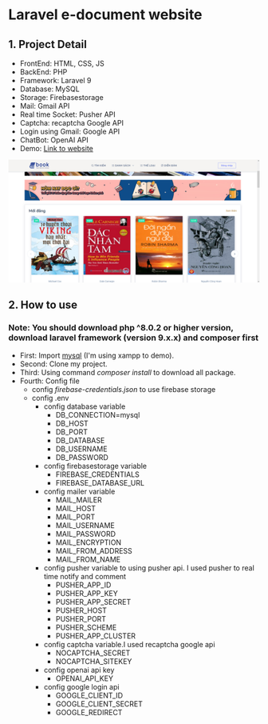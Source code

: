 # Laravel e-document website
## 1. Project Detail
- FrontEnd: HTML, CSS, JS
- BackEnd: PHP
- Framework: Laravel 9
- Database: MySQL
- Storage: Firebasestorage
- Mail: Gmail API
- Real time Socket: Pusher API
- Captcha: recaptcha Google API
- Login using Gmail: Google API
- ChatBot: OpenAI API
- Demo: [Link to website](https://edocumentntu-app-3986t.ondigitalocean.app)
<img src="https://raw.githubusercontent.com/notepower2k1/MyImage/main/image_2023-06-20_214547095.png">

## 2. How to use 
### Note: You should download php ^8.0.2 or higher version, download laravel framework (version 9.x.x) and composer first
- First: Import [mysql](https://github.com/notepower2k1/Laravel_Web/tree/mysql) (I'm using xampp to demo).
- Second: Clone my project.
- Third: Using command *composer install* to download all package.
- Fourth: Config file
  - config *firebase-credentials.json* to use firebase storage
  - config .env
    - config database variable 
      - DB_CONNECTION=mysql
      - DB_HOST
      - DB_PORT
      - DB_DATABASE
      - DB_USERNAME
      - DB_PASSWORD
    - config firebasestorage variable
      - FIREBASE_CREDENTIALS
      - FIREBASE_DATABASE_URL
    - config mailer variable
      - MAIL_MAILER
      - MAIL_HOST
      - MAIL_PORT
      - MAIL_USERNAME
      - MAIL_PASSWORD
      - MAIL_ENCRYPTION
      - MAIL_FROM_ADDRESS
      - MAIL_FROM_NAME
    - config pusher variable to using pusher api. I used pusher to real time notify and comment
      - PUSHER_APP_ID
      - PUSHER_APP_KEY
      - PUSHER_APP_SECRET
      - PUSHER_HOST
      - PUSHER_PORT
      - PUSHER_SCHEME
      - PUSHER_APP_CLUSTER
    - config captcha variable.I used recaptcha google api
      - NOCAPTCHA_SECRET
      - NOCAPTCHA_SITEKEY
    - config openai api key
      - OPENAI_API_KEY
    - config google login api
      - GOOGLE_CLIENT_ID
      - GOOGLE_CLIENT_SECRET
      - GOOGLE_REDIRECT
